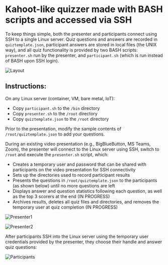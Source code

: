 # Kahoot-like quizzer made with BASH scripts and accessed via SSH

To keep things simple, both the presenter and participants connect using SSH to a single Linux server. Quiz questions and answers are recorded in `quiztemplate.json`, participant answers are stored in local files (the UNIX way), and all quiz functionality is provided by two BASH scripts: `presenter.sh` run by the presenter, and `participant.sh` (which is run instead of BASH upon SSH login).

![Layout](https://github.com/jasoneckert/SSHquiz/blob/main/docs/layout.png?raw=true)

## Instructions:
On any Linux server (container, VM, bare metal, IoT):
- Copy `participant.sh` to the `/bin` directory
- Copy `presenter.sh` to the `/root` directory
- Copy `quiztemplate.json` to the `/root` directory

Prior to the presentation, modify the sample contents of `/root/quiztemplate.json` to add your questions.

During an existing video presentation (e.g., BigBlueButton, MS Teams, Zoom), the presenter will connect to the Linux server using SSH, switch to `/root` and execute the `presenter.sh` script, which:
- Creates a temporary user and password that can be shared with participants on the video presentation for SSH connectivity
- Sets up the directories used to record participant results
- Presents the questions in `/root/quiztemplate.json` to the participants (as shown below) until no more questions are left
- Displays answer and question statistics following each question, as well as the top 3 scorers at the end (IN PROGRESS)
- Archives results, deletes all quiz files and directories, and removes the temporary user at quiz completion (IN PROGRESS)

![Presenter1](https://github.com/jasoneckert/SSHquiz/blob/main/docs/presenter1.png?raw=true)

![Presenter2](https://github.com/jasoneckert/SSHquiz/blob/main/docs/presenter2.png?raw=true)

After participants SSH into the Linux server using the temporary user credentials provided by the presenter, they choose their handle and answer quiz questions:

![Participants](https://github.com/jasoneckert/SSHquiz/blob/main/docs/participantscreen.png?raw=true)

